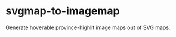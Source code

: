 svgmap-to-imagemap
==================

Generate hoverable province-highlit image maps out of SVG maps.
